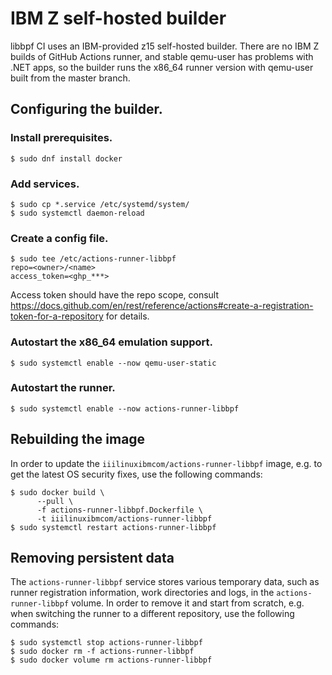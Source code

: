 # IBM Z self-hosted builder

libbpf CI uses an IBM-provided z15 self-hosted builder. There are no IBM Z
builds of GitHub Actions runner, and stable qemu-user has problems with .NET
apps, so the builder runs the x86_64 runner version with qemu-user built from
the master branch.

## Configuring the builder.

### Install prerequisites.

```
$ sudo dnf install docker
```

### Add services.

```
$ sudo cp *.service /etc/systemd/system/
$ sudo systemctl daemon-reload
```

### Create a config file.

```
$ sudo tee /etc/actions-runner-libbpf
repo=<owner>/<name>
access_token=<ghp_***>
```

Access token should have the repo scope, consult
https://docs.github.com/en/rest/reference/actions#create-a-registration-token-for-a-repository
for details.

### Autostart the x86_64 emulation support.

```
$ sudo systemctl enable --now qemu-user-static
```

### Autostart the runner.

```
$ sudo systemctl enable --now actions-runner-libbpf
```

## Rebuilding the image

In order to update the `iiilinuxibmcom/actions-runner-libbpf` image, e.g. to
get the latest OS security fixes, use the following commands:

```
$ sudo docker build \
      --pull \
      -f actions-runner-libbpf.Dockerfile \
      -t iiilinuxibmcom/actions-runner-libbpf
$ sudo systemctl restart actions-runner-libbpf
```

## Removing persistent data

The `actions-runner-libbpf` service stores various temporary data, such as
runner  registration information, work directories and logs, in the
`actions-runner-libbpf` volume. In order to remove it and start from scratch,
e.g. when switching the runner to a different repository, use the following
commands:

```
$ sudo systemctl stop actions-runner-libbpf
$ sudo docker rm -f actions-runner-libbpf
$ sudo docker volume rm actions-runner-libbpf
```
